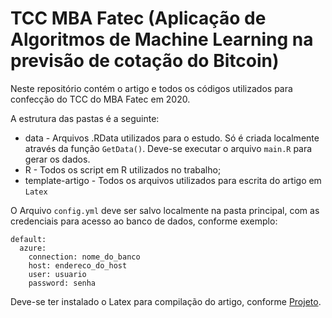 # TCC MBA Fatec (Aplicação de Algoritmos de Machine Learning na previsão de cotação do Bitcoin)

Neste repositório contém o artigo e todos os códigos
utilizados para confecção do TCC do MBA Fatec em 2020.

A estrutura das pastas é a seguinte:

* data - Arquivos .RData utilizados para o estudo. Só é 
criada localmente através da função `GetData()`. Deve-se
executar o arquivo `main.R` para gerar os dados.
* R - Todos os script em R utilizados no trabalho;
* template-artigo - Todos os arquivos utilizados para 
escrita do artigo em `Latex`

O Arquivo `config.yml` deve ser salvo localmente na pasta
principal, com as credenciais para acesso ao banco de dados,
conforme exemplo:

```
default:
  azure:
    connection: nome_do_banco
    host: endereco_do_host
    user: usuario
    password: senha
```

Deve-se ter instalado o Latex para compilação do artigo,
conforme [Projeto](https://www.latex-project.org/).